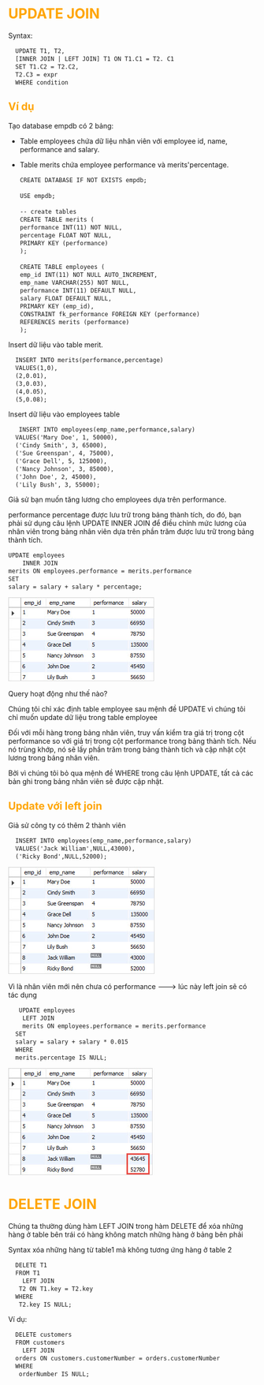 <h1 style="color:orange">UPDATE JOIN</h1>
Syntax:

      UPDATE T1, T2,
      [INNER JOIN | LEFT JOIN] T1 ON T1.C1 = T2. C1
      SET T1.C2 = T2.C2, 
      T2.C3 = expr
      WHERE condition
<h2 style="color:orange">Ví dụ</h2>
Tạo database empdb có 2 bảng:

- Table employees chứa dữ liệu nhân viên với employee id, name, performance and salary.
- Table merits chứa employee performance và merits'percentage.

      CREATE DATABASE IF NOT EXISTS empdb;

      USE empdb;

      -- create tables
      CREATE TABLE merits (
      performance INT(11) NOT NULL,
      percentage FLOAT NOT NULL,
      PRIMARY KEY (performance)
      );

      CREATE TABLE employees (
      emp_id INT(11) NOT NULL AUTO_INCREMENT,
      emp_name VARCHAR(255) NOT NULL,
      performance INT(11) DEFAULT NULL,
      salary FLOAT DEFAULT NULL,
      PRIMARY KEY (emp_id),
      CONSTRAINT fk_performance FOREIGN KEY (performance)
      REFERENCES merits (performance)
      );
Insert dữ liệu vào table merit.

      INSERT INTO merits(performance,percentage)
      VALUES(1,0),
      (2,0.01),
      (3,0.03),
      (4,0.05),
      (5,0.08);
Insert dữ liệu vào employees table

       INSERT INTO employees(emp_name,performance,salary)      
      VALUES('Mary Doe', 1, 50000),
      ('Cindy Smith', 3, 65000),
      ('Sue Greenspan', 4, 75000),
      ('Grace Dell', 5, 125000),
      ('Nancy Johnson', 3, 85000),
      ('John Doe', 2, 45000),
      ('Lily Bush', 3, 55000);

Giả sử bạn muốn tăng lương cho employees dựa trên performance.

performance percentage được lưu trữ trong bảng thành tích, do đó, bạn phải sử dụng câu lệnh UPDATE INNER JOIN để điều chỉnh mức lương của nhân viên trong bảng nhân viên dựa trên phần trăm được lưu trữ trong bảng thành tích.

    UPDATE employees
        INNER JOIN
    merits ON employees.performance = merits.performance 
    SET 
    salary = salary + salary * percentage;
![update-join1](../img/update-join1.jpg)

Query hoạt động như thế nào?

Chúng tôi chỉ xác định table employee sau mệnh đề UPDATE vì chúng tôi chỉ muốn update dữ liệu trong table employee

Đối với mỗi hàng trong bảng nhân viên, truy vấn kiểm tra giá trị trong cột performance so với giá trị trong cột performance trong bảng thành tích. Nếu nó trùng khớp, nó sẽ lấy phần trăm trong bảng thành tích và cập nhật cột lương trong bảng nhân viên.

Bởi vì chúng tôi bỏ qua mệnh đề WHERE trong câu lệnh UPDATE, tất cả các bản ghi trong bảng nhân viên sẽ được cập nhật.

<h2 style="color:orange">Update với left join</h2>
Giả sử công ty có thêm 2 thành viên

      INSERT INTO employees(emp_name,performance,salary)
      VALUES('Jack William',NULL,43000),
      ('Ricky Bond',NULL,52000);
![update-join2](../img/update-join2.jpg)<br>

Vì là nhân viên mới nên chưa có performance ---> lúc này left join sẽ có tác dụng

       UPDATE employees
        LEFT JOIN
        merits ON employees.performance = merits.performance 
      SET 
      salary = salary + salary * 0.015
      WHERE
      merits.percentage IS NULL;
![update-join3](../img/update-join3.jpg)<br>
<h1 style="color:orange">DELETE JOIN</h1>
Chúng ta thường dùng hàm LEFT JOIN trong hàm DELETE để xóa những hàng ở table bên trái có hàng không match những hàng ở bảng bên phải

Syntax xóa những hàng từ table1 mà không tương ứng hàng ở table 2

      DELETE T1 
      FROM T1
        LEFT JOIN
       T2 ON T1.key = T2.key 
      WHERE
       T2.key IS NULL;
Ví dụ:

      DELETE customers 
      FROM customers
        LEFT JOIN
      orders ON customers.customerNumber = orders.customerNumber 
      WHERE
       orderNumber IS NULL;